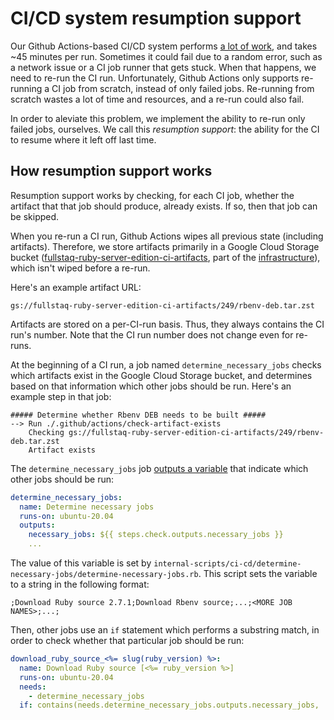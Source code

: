 # CI/CD system resumption support

Our Github Actions-based CI/CD system performs [a lot of work](build-workflow-management.md), and takes \~45 minutes per run. Sometimes it could fail due to a random error, such as a network issue or a CI job runner that gets stuck. When that happens, we need to re-run the CI run. Unfortunately, Github Actions only supports re-running a CI job from scratch, instead of only failed jobs. Re-running from scratch wastes a lot of time and resources, and a re-run could also fail.

In order to aleviate this problem, we implement the ability to re-run only failed jobs, ourselves. We call this _resumption support_: the ability for the CI to resume where it left off last time.

## How resumption support works

Resumption support works by checking, for each CI job, whether the artifact that that job should produce, already exists. If so, then that job can be skipped.

When you re-run a CI run, Github Actions wipes all previous state (including artifacts). Therefore, we store artifacts primarily in a Google Cloud Storage bucket ([fullstaq-ruby-server-edition-ci-artifacts](https://storage.googleapis.com/fullstaq-ruby-server-edition-ci-artifacts), part of the [infrastructure](https://github.com/fullstaq-labs/fullstaq-ruby-infra)), which isn't wiped before a re-run.

Here's an example artifact URL:

~~~
gs://fullstaq-ruby-server-edition-ci-artifacts/249/rbenv-deb.tar.zst
~~~

Artifacts are stored on a per-CI-run basis. Thus, they always contains the CI run's number. Note that the CI run number does not change even for re-runs.

At the beginning of a CI run, a job named `determine_necessary_jobs` checks which artifacts exist in the Google Cloud Storage bucket, and determines based on that information which other jobs should be run. Here's an example step in that job:

~~~
##### Determine whether Rbenv DEB needs to be built #####
--> Run ./.github/actions/check-artifact-exists
    Checking gs://fullstaq-ruby-server-edition-ci-artifacts/249/rbenv-deb.tar.zst
    Artifact exists
~~~

The `determine_necessary_jobs` job [outputs a variable](https://docs.github.com/en/actions/reference/workflow-syntax-for-github-actions#jobsjobs_idoutputs) that indicate which other jobs should be run:

~~~yaml
determine_necessary_jobs:
  name: Determine necessary jobs
  runs-on: ubuntu-20.04
  outputs:
    necessary_jobs: ${{ steps.check.outputs.necessary_jobs }}
    ...
~~~

The value of this variable is set by `internal-scripts/ci-cd/determine-necessary-jobs/determine-necessary-jobs.rb`. This script sets the variable to a string in the following format:

~~~
;Download Ruby source 2.7.1;Download Rbenv source;...;<MORE JOB NAMES>;...;
~~~

Then, other jobs use an `if` statement which performs a substring match, in order to check whether that particular job should be run:

~~~yaml
download_ruby_source_<%= slug(ruby_version) %>:
  name: Download Ruby source [<%= ruby_version %>]
  runs-on: ubuntu-20.04
  needs:
    - determine_necessary_jobs
  if: contains(needs.determine_necessary_jobs.outputs.necessary_jobs, ';Download Ruby source <%= ruby_version %>;')
~~~
